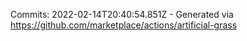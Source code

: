 Commits: 2022-02-14T20:40:54.851Z - Generated via https://github.com/marketplace/actions/artificial-grass
<br>
